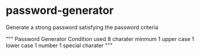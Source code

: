 # password-generator
Generate a strong password satisfying the password criteria

""" 
Password Generator
Condition used 
8 charater minmum
1 upper case
1 lower case 
1 number 
1 special charater 
"""

